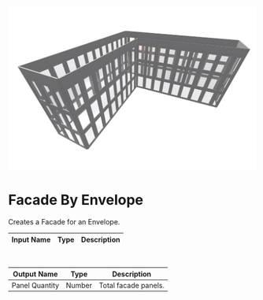<img src="preview.png" width="512">

# Facade By Envelope

Creates a Facade for an Envelope.

|Input Name|Type|Description|
|---|---|---|


<br>

|Output Name|Type|Description|
|---|---|---|
|Panel Quantity|Number|Total facade panels.|


